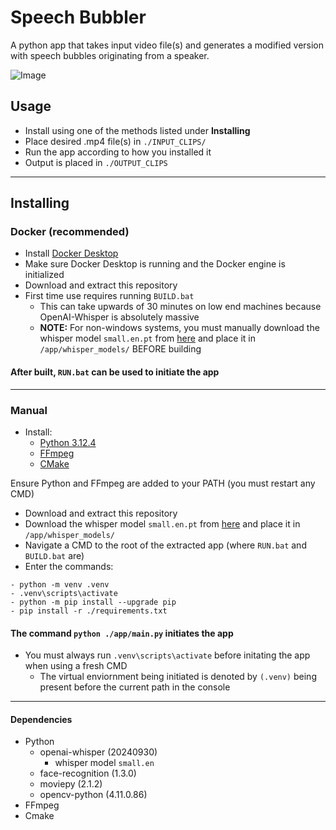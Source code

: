 # Speech Bubbler
A python app that takes input video file(s) and generates a modified version with speech bubbles originating from a speaker.

![Image](https://github.com/user-attachments/assets/31a817aa-021f-4d5b-bcb5-527a90e2ea27)

## Usage
- Install using one of the methods listed under **Installing**
- Place desired .mp4 file(s) in ```./INPUT_CLIPS/```
- Run the app according to how you installed it
- Output is placed in ```./OUTPUT_CLIPS```

---

## Installing
### Docker (recommended)
- Install [Docker Desktop](https://www.docker.com/)
- Make sure Docker Desktop is running and the Docker engine is initialized
- Download and extract this repository
- First time use requires running ```BUILD.bat```
  - This can take upwards of 30 minutes on low end machines because OpenAI-Whisper is absolutely massive
  - **NOTE:** For non-windows systems, you must manually download the whisper model ```small.en.pt``` from [here](https://openaipublic.azureedge.net/main/whisper/models/f953ad0fd29cacd07d5a9eda5624af0f6bcf2258be67c92b79389873d91e0872/small.en.pt) and place it in ```/app/whisper_models/``` BEFORE building

#### After built, ```RUN.bat``` can be used to initiate the app
---
### Manual
- Install:
  - [Python 3.12.4](https://www.python.org/)
  - [FFmpeg](https://www.ffmpeg.org/)
  - [CMake](https://cmake.org/)

Ensure Python and FFmpeg are added to your PATH (you must restart any CMD)

- Download and extract this repository
- Download the whisper model ```small.en.pt``` from [here](https://openaipublic.azureedge.net/main/whisper/models/f953ad0fd29cacd07d5a9eda5624af0f6bcf2258be67c92b79389873d91e0872/small.en.pt) and place it in ```/app/whisper_models/```
- Navigate a CMD to the root of the extracted app (where ```RUN.bat``` and ```BUILD.bat``` are)
- Enter the commands:
```
- python -m venv .venv
- .venv\scripts\activate
- python -m pip install --upgrade pip
- pip install -r ./requirements.txt
```
#### The command ```python ./app/main.py``` initiates the app
- You must always run ```.venv\scripts\activate``` before initating the app when using a fresh CMD
  - The virtual enviornment being initiated is denoted by ```(.venv)``` being present before the current path in the console
    
---

#### Dependencies
- Python
  - openai-whisper (20240930)
    - whisper model ```small.en```
  - face-recognition (1.3.0)
  - moviepy (2.1.2)
  - opencv-python (4.11.0.86)
- FFmpeg
- Cmake
